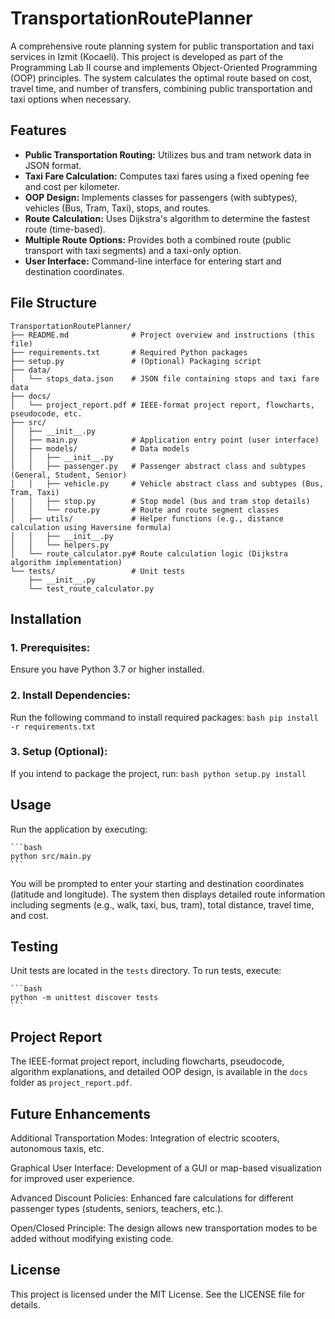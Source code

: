 # TransportationRoutePlanner

A comprehensive route planning system for public transportation and taxi services in Izmit (Kocaeli). This project is developed as part of the Programming Lab II course and implements Object-Oriented Programming (OOP) principles. The system calculates the optimal route based on cost, travel time, and number of transfers, combining public transportation and taxi options when necessary.

## Features

- **Public Transportation Routing:** Utilizes bus and tram network data in JSON format.
- **Taxi Fare Calculation:** Computes taxi fares using a fixed opening fee and cost per kilometer.
- **OOP Design:** Implements classes for passengers (with subtypes), vehicles (Bus, Tram, Taxi), stops, and routes.
- **Route Calculation:** Uses Dijkstra's algorithm to determine the fastest route (time-based).
- **Multiple Route Options:** Provides both a combined route (public transport with taxi segments) and a taxi-only option.
- **User Interface:** Command-line interface for entering start and destination coordinates.

## File Structure

```plaintext
TransportationRoutePlanner/
├── README.md              # Project overview and instructions (this file)
├── requirements.txt       # Required Python packages
├── setup.py               # (Optional) Packaging script
├── data/
│   └── stops_data.json    # JSON file containing stops and taxi fare data
├── docs/
│   └── project_report.pdf # IEEE-format project report, flowcharts, pseudocode, etc.
├── src/
│   ├── __init__.py
│   ├── main.py            # Application entry point (user interface)
│   ├── models/            # Data models
│   │   ├── __init__.py
│   │   ├── passenger.py   # Passenger abstract class and subtypes (General, Student, Senior)
│   │   ├── vehicle.py     # Vehicle abstract class and subtypes (Bus, Tram, Taxi)
│   │   ├── stop.py        # Stop model (bus and tram stop details)
│   │   └── route.py       # Route and route segment classes
│   ├── utils/             # Helper functions (e.g., distance calculation using Haversine formula)
│   │   ├── __init__.py
│   │   └── helpers.py
│   └── route_calculator.py# Route calculation logic (Dijkstra algorithm implementation)
└── tests/                 # Unit tests
    ├── __init__.py
    └── test_route_calculator.py

```

## Installation

### 1. Prerequisites:

Ensure you have Python 3.7 or higher installed.

### 2. Install Dependencies:

Run the following command to install required packages:
`bash
    pip install -r requirements.txt
    `

### 3. Setup (Optional):

If you intend to package the project, run:
`bash
    python setup.py install
    `

## Usage

Run the application by executing:

    ```bash
    python src/main.py
    ```

You will be prompted to enter your starting and destination coordinates (latitude and longitude). The system then displays detailed route information including segments (e.g., walk, taxi, bus, tram), total distance, travel time, and cost.

## Testing

Unit tests are located in the `tests` directory. To run tests, execute:

    ```bash
    python -m unittest discover tests
    ```

## Project Report

The IEEE-format project report, including flowcharts, pseudocode, algorithm explanations, and detailed OOP design, is available in the `docs` folder as `project_report.pdf`.

## Future Enhancements

Additional Transportation Modes: Integration of electric scooters, autonomous taxis, etc.

Graphical User Interface: Development of a GUI or map-based visualization for improved user experience.

Advanced Discount Policies: Enhanced fare calculations for different passenger types (students, seniors, teachers, etc.).

Open/Closed Principle: The design allows new transportation modes to be added without modifying existing code.

## License

This project is licensed under the MIT License. See the LICENSE file for details.
